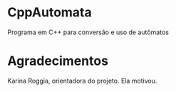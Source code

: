 # CppAutomata
Programa em C++ para conversão e uso de autômatos

# Agradecimentos
Karina Roggia, orientadora do projeto.
Ela motivou.
